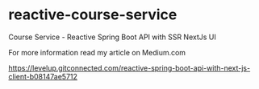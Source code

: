 # reactive-course-service
Course Service - Reactive Spring Boot API with SSR NextJs UI

For more information read my article on Medium.com

<https://levelup.gitconnected.com/reactive-spring-boot-api-with-next-js-client-b08147ae5712>

